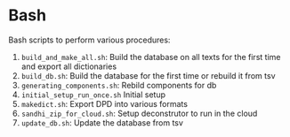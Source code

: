# Bash
Bash scripts to perform various procedures:

1. `build_and_make_all.sh`: Build the database on all texts for the first time and export all dictionaries
2. `build_db.sh`: Build the database for the first time or rebuild it from tsv
3. `generating_components.sh`: Rebild components for db
4. `initial_setup_run_once.sh` Initial setup
5. `makedict.sh`: Export DPD into various formats
6. `sandhi_zip_for_cloud.sh`: Setup deconstrutor to run in the cloud
7. `update_db.sh`: Update the database from tsv